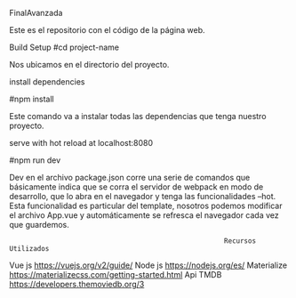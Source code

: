 FinalAvanzada

Este es el repositorio con el código de la página web.

Build Setup
#cd project-name

Nos ubicamos en el directorio del proyecto.

install dependencies

#npm install

Este comando va a instalar todas las dependencias que tenga nuestro proyecto.

serve with hot reload at localhost:8080

#npm run dev

Dev en el archivo package.json corre una serie de comandos que básicamente indica que se corra el servidor de webpack en modo de desarrollo, que lo abra en el navegador y tenga las funcionalidades –hot. Esta funcionalidad es particular del template, nosotros podemos modificar el archivo App.vue y automáticamente se refresca el navegador cada vez que guardemos.

                                                          Recursos Utilizados
                                                          
Vue js https://vuejs.org/v2/guide/
Node js https://nodejs.org/es/
Materialize https://materializecss.com/getting-started.html
Api TMDB https://developers.themoviedb.org/3

